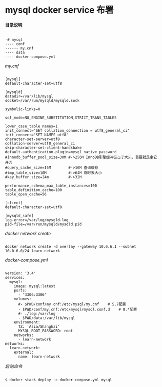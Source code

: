# mysql docker service 布署  

#### 目录说明  

<pre><code>
-# mysql
---- conf
------ my.cnf
---- data
---- docker-compose.yml
</code></pre>

*my.cnf*
 
<pre><code>
[mysql]
default-character-set=utf8

[mysqld]
datadir=/var/lib/mysql
socket=/var/run/mysqld/mysqld.sock

symbolic-links=0

sql_mode=NO_ENGINE_SUBSTITUTION,STRICT_TRANS_TABLES

lower_case_table_names=1
init_connect='SET collation_connection = utf8_general_ci'
init_connect='SET NAMES utf8'
character-set-server=utf8
collation-server=utf8_general_ci
skip-character-set-client-handshake
default-authentication-plugin=mysql_native_password
#innodb_buffer_pool_size=30M #->256M InnoDB引擎缓冲区占了大头，首要就是拿它开刀
#query_cache_size=16M        #->16M 查询缓存
#tmp_table_size=10M          #->64M 临时表大小
#key_buffer_size=24m         #->32M

performance_schema_max_table_instances=100
table_definition_cache=100
table_open_cache=56

[client]
default-character-set=utf8

[mysqld_safe]
log-error=/var/log/mysqld.log
pid-file=/var/run/mysqld/mysqld.pid
</code></pre>

*docker network create*  
<pre><code>
docker network create -d overlay --gateway 10.0.6.1 --subnet 10.0.6.0/24 learn-network
</code></pre>

*docker-compose.yml*

<pre><code>
version: '3.4'
services:
  mysql:
    image: mysql:latest
    ports:
      - "3306:3306"
    volumes: 
      #- $PWD/conf/my.cnf:/etc/mysql/my.cnf    # 5.7配置
      - $PWD/conf/my.cnf:/etc/mysql/mysql.conf.d    # 8.*配置
      #- ./log:/var/log
      - $PWD/data:/var/lib/mysql
    environment:
      TZ: 'Asia/Shanghai'
      MYSQL_ROOT_PASSWORD: root
    networks:
      - learn-network
networks:
  learn-network:
    external: 
      name: learn-network
</code></pre>

*启动命令*
<pre><code>
$ docker stack deploy -c docker-compose.yml mysql
</code></pre>
